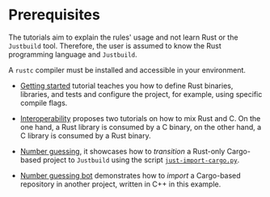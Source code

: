 # Prerequisites

The tutorials aim to explain the rules' usage and not learn Rust or
the `Justbuild` tool. Therefore, the user is assumed to know the Rust
programming language and `Justbuild`.

A `rustc` compiler must be installed and accessible in your
environment.

- [Getting started](./getting-started/README.md) tutorial teaches you
  how to define Rust binaries, libraries, and tests and configure the
  project, for example, using specific compile flags.

- [Interoperability](./interoperability/README.md) proposes two
  tutorials on how to mix Rust and C. On the one hand, a Rust library
  is consumed by a C binary, on the other hand, a C library is
  consumed by a Rust binary.

- [Number guessing](./number-guessing/README.md), it showcases how to
  *transition* a Rust-only Cargo-based project to `Justbuild` using
  the script [`just-import-cargo.py`](../bin/just-import-cargo.py).

- [Number guessing bot](./number-guessing-bot/README.md) demonstrates
  how to *import* a Cargo-based repository in another project, written
  in C++ in this example.